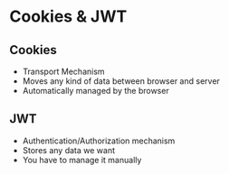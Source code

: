 # Cookies & JWT

## Cookies

- Transport Mechanism
- Moves any kind of data between browser and server
- Automatically managed by the browser

## JWT

- Authentication/Authorization mechanism
- Stores any data we want
- You have to manage it manually
